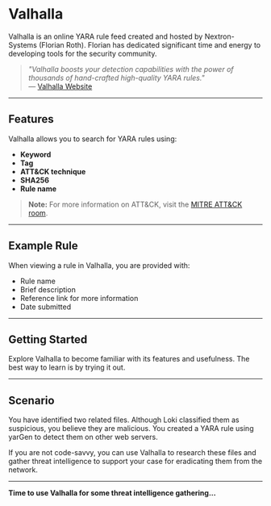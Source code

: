 # Valhalla

Valhalla is an online YARA rule feed created and hosted by Nextron-Systems (Florian Roth). Florian has dedicated significant time and energy to developing tools for the security community.

> *"Valhalla boosts your detection capabilities with the power of thousands of hand-crafted high-quality YARA rules."*  
> — [Valhalla Website](https://valhalla.nextron-systems.com/)

---

## Features

Valhalla allows you to search for YARA rules using:

- **Keyword**
- **Tag**
- **ATT&CK technique**
- **SHA256**
- **Rule name**

> **Note:** For more information on ATT&CK, visit the [MITRE ATT&CK room](https://attack.mitre.org/).

---

## Example Rule

When viewing a rule in Valhalla, you are provided with:

- Rule name
- Brief description
- Reference link for more information
- Date submitted

---

## Getting Started

Explore Valhalla to become familiar with its features and usefulness. The best way to learn is by trying it out.

---

## Scenario

You have identified two related files. Although Loki classified them as suspicious, you believe they are malicious. You created a YARA rule using yarGen to detect them on other web servers.

If you are not code-savvy, you can use Valhalla to research these files and gather threat intelligence to support your case for eradicating them from the network.

---

**Time to use Valhalla for some threat intelligence gathering...**
